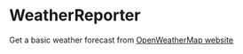 # WeatherReporter

Get a basic weather forecast from [OpenWeatherMap website](https://openweathermap.org)

